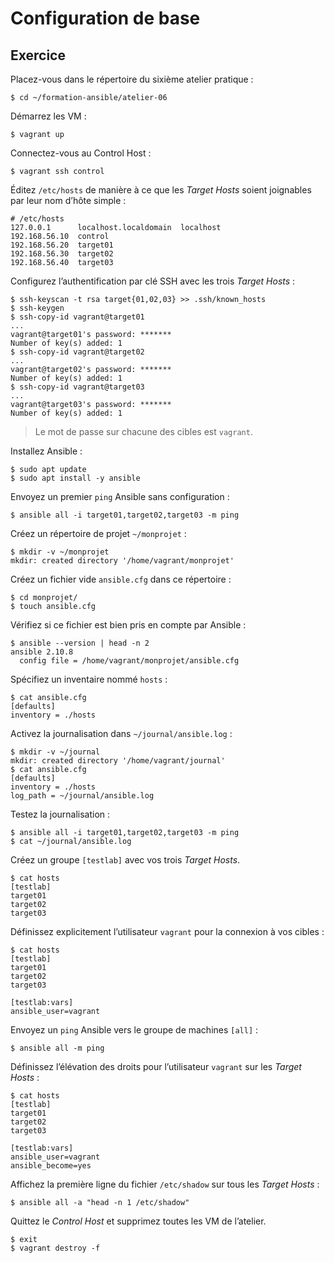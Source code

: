 # Configuration de base

## Exercice

Placez-vous dans le répertoire du sixième atelier pratique :

```
$ cd ~/formation-ansible/atelier-06
```

Démarrez les VM :

```
$ vagrant up
```

Connectez-vous au Control Host :

```
$ vagrant ssh control
```

Éditez `/etc/hosts` de manière à ce que les *Target Hosts* soient joignables
par leur nom d’hôte simple :

```
# /etc/hosts
127.0.0.1      localhost.localdomain  localhost
192.168.56.10  control
192.168.56.20  target01
192.168.56.30  target02
192.168.56.40  target03
```

Configurez l’authentification par clé SSH avec les trois *Target Hosts* :

```
$ ssh-keyscan -t rsa target{01,02,03} >> .ssh/known_hosts
$ ssh-keygen
$ ssh-copy-id vagrant@target01
...
vagrant@target01's password: *******
Number of key(s) added: 1
$ ssh-copy-id vagrant@target02
...
vagrant@target02's password: *******
Number of key(s) added: 1
$ ssh-copy-id vagrant@target03
...
vagrant@target03's password: *******
Number of key(s) added: 1
```

> Le mot de passe sur chacune des cibles est `vagrant`.

Installez Ansible :

```
$ sudo apt update
$ sudo apt install -y ansible
```

Envoyez un premier `ping` Ansible sans configuration :

```
$ ansible all -i target01,target02,target03 -m ping
```

Créez un répertoire de projet `~/monprojet` :

```
$ mkdir -v ~/monprojet
mkdir: created directory '/home/vagrant/monprojet'
```

Créez un fichier vide `ansible.cfg` dans ce répertoire :

```
$ cd monprojet/
$ touch ansible.cfg
```

Vérifiez si ce fichier est bien pris en compte par Ansible :

```
$ ansible --version | head -n 2
ansible 2.10.8
  config file = /home/vagrant/monprojet/ansible.cfg
```

Spécifiez un inventaire nommé `hosts` :

```
$ cat ansible.cfg
[defaults]
inventory = ./hosts
```

Activez la journalisation dans `~/journal/ansible.log` :

```
$ mkdir -v ~/journal
mkdir: created directory '/home/vagrant/journal'
$ cat ansible.cfg
[defaults]
inventory = ./hosts
log_path = ~/journal/ansible.log
```

Testez la journalisation :

```
$ ansible all -i target01,target02,target03 -m ping
$ cat ~/journal/ansible.log
```

Créez un groupe `[testlab]` avec vos trois *Target Hosts*.

```
$ cat hosts
[testlab]
target01
target02
target03
```

Définissez explicitement l’utilisateur `vagrant` pour la connexion à vos cibles :

```
$ cat hosts
[testlab]
target01
target02
target03

[testlab:vars]
ansible_user=vagrant
```

Envoyez un `ping` Ansible vers le groupe de machines `[all]` :

```
$ ansible all -m ping
```

Définissez l’élévation des droits pour l’utilisateur `vagrant` sur les *Target
Hosts* :

```
$ cat hosts
[testlab]
target01
target02
target03

[testlab:vars]
ansible_user=vagrant
ansible_become=yes
```

Affichez la première ligne du fichier `/etc/shadow` sur tous les *Target Hosts* :

```
$ ansible all -a "head -n 1 /etc/shadow"
```

Quittez le *Control Host* et supprimez toutes les VM de l’atelier.

```
$ exit
$ vagrant destroy -f
```

